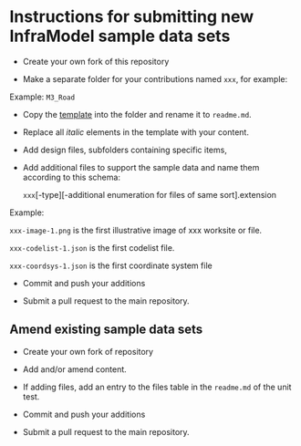 
# Instructions for submitting new InfraModel sample data sets

- Create your own fork of this repository

- Make a separate folder for your contributions named `xxx`, for example:

Example: `M3_Road`

- Copy the [template](./sample-data-template.md) into the folder and rename it to `readme.md`.
- Replace all *italic* elements in the template with your content.
- Add design files, subfolders containing specific items, 
- Add additional files to support the sample data and name them according to this schema:
    
    `xxx`[-type][-additional enumeration for files of same sort].extension

Example: 
    
`xxx-image-1.png` is the first illustrative image of xxx worksite or file.
    
`xxx-codelist-1.json` is the first codelist file.
    
`xxx-coordsys-1.json` is the first coordinate system file 

- Commit and push your additions

- Submit a pull request to the main repository.

## Amend existing sample data sets

- Create your own fork of repository

- Add and/or amend content.

- If adding files, add an entry to the files table in the `readme.md` of the unit test.

- Commit and push your additions

- Submit a pull request to the main repository.



